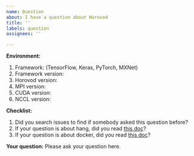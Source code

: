 ```yaml
---
name: Question
about: I have a question about Horovod
title: ''
labels: question
assignees: ''

---
```


**Environment:**
1. Framework: (TensorFlow, Keras, PyTorch, MXNet)
2. Framework version:
3. Horovod version:
4. MPI version:
5. CUDA version:
6. NCCL version:

**Checklist:**
1. Did you search issues to find if somebody asked this question before?
2. If your question is about hang, did you read [this doc](https://github.com/horovod/horovod/blob/master/docs/running.md)?
3. If your question is about docker, did you read [this doc](https://github.com/horovod/horovod/blob/master/docs/docker.md)?

**Your question:**
Please ask your question here.

